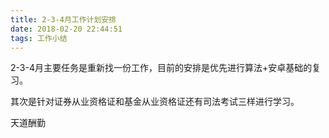 ```yaml
---
title: 2-3-4月工作计划安排
date: 2018-02-20 22:44:51
tags: 工作小结
---
```


2-3-4月主要任务是重新找一份工作，目前的安排是优先进行算法+安卓基础的复习。

其次是针对证券从业资格证和基金从业资格证还有司法考试三样进行学习。

天道酬勤
